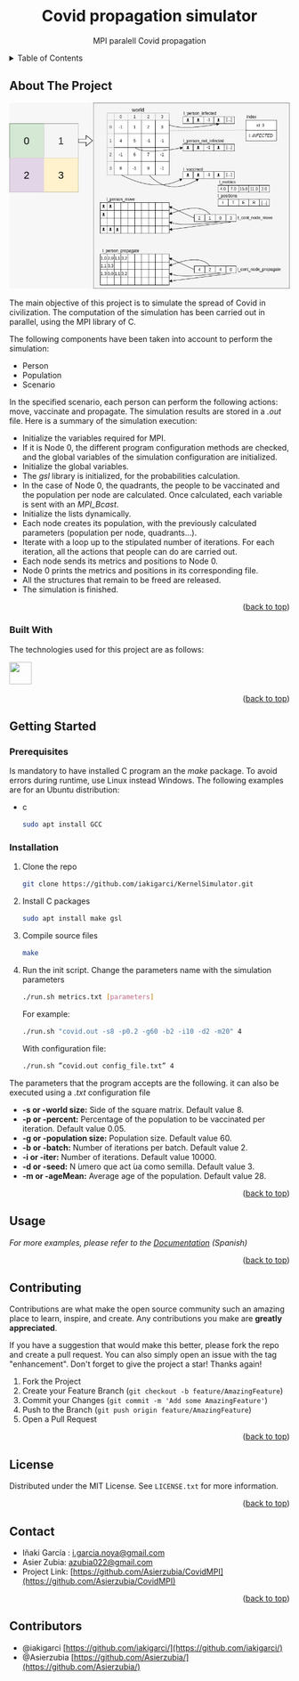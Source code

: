 <div id="top"></div>

<br />
<div align="center">

  <h1 align="center">Covid propagation simulator </h1>

  <p align="center">
    MPI paralell Covid propagation
    <br />
    <!--<br />
    <br />
    <a href="https://github.com/othneildrew/Best-README-Template">View Demo</a>
    ·
    <a href="https://github.com/othneildrew/Best-README-Template/issues">Report Bug</a>
    ·
    <a href="https://github.com/othneildrew/Best-README-Template/issues">Request Feature</a>
  </p>
  <h3 align="left">Connect with me:</h3>
    <p align="left">
    <a href="https://www.linkedin.com/in/iakigarcia" target="blank"><img align="center" src="https://raw.githubusercontent.com/rahuldkjain/github-profile-readme-generator/master/src/images/icons/Social/linked-in-alt.svg" alt="iakigarci" height="30" width="40" /></a>
    <a href="https://es.stackoverflow.com/users/158274/iakigarci" target="blank"><img align="center" src="https://raw.githubusercontent.com/rahuldkjain/github-profile-readme-generator/master/src/images/icons/Social/stack-overflow.svg" alt="iakigarci" height="30" width="40" /></a>
    </p>-->
</div>



<!-- TABLE OF CONTENTS -->
<details>
  <summary>Table of Contents</summary>
  <ol>
    <li>
      <a href="#about-the-project">About The Project</a>
      <ul>
        <li><a href="#built-with">Built With</a></li>
      </ul>
    </li>
    <li>
      <a href="#getting-started">Getting Started</a>
      <ul>
        <li><a href="#prerequisites">Prerequisites</a></li>
        <li><a href="#installation">Installation</a></li>
      </ul>
    </li>
    <li><a href="#usage">Usage</a></li>
    <li><a href="#contributing">Contributing</a></li>
    <li><a href="#license">License</a></li>
    <li><a href="#contact">Contact</a></li>
  </ol>
</details>



<!-- ABOUT THE PROJECT -->
## About The Project

<p align="center">
    <img src="DataEstructuresMPI.jpg">
</p>
The main objective of this project is to simulate the spread of Covid in civilization. The computation of the simulation has been carried out in parallel, using the MPI library of C.

The following components have been taken into account to perform the simulation:

- Person
- Population
- Scenario

In the specified scenario, each person can perform the following actions: move, vaccinate and propagate. The simulation results are stored in a _.out_ file. Here is a summary of the simulation execution:

- Initialize the variables required for MPI.
- If it is Node 0, the different program configuration methods are checked, and the global variables of the simulation configuration are initialized.
- Initialize the global variables.
- The _gsl_ library is initialized, for the probabilities calculation.
- In the case of Node 0, the quadrants, the people to be vaccinated and the population per node are calculated. Once calculated, each variable is sent with an _MPI_Bcast_.
- Initialize the lists dynamically.
- Each node creates its population, with the previously calculated parameters (population per node, quadrants...).
- Iterate with a loop up to the stipulated number of iterations. For each iteration, all the actions that people can do are carried out.
- Each node sends its metrics and positions to Node 0.
- Node 0 prints the metrics and positions in its corresponding file.
- All the structures that remain to be freed are released.
- The simulation is finished.

<p align="right">(<a href="#top">back to top</a>)</p>



### Built With

The technologies used for this project are as follows:
<p align="left">
<!-- https://devicon.dev/ -->
  
<!-- AWS <img src="https://cdn.jsdelivr.net/gh/devicons/devicon/icons/amazonwebservices/amazonwebservices-original.svg" width="40" height="40"/>-->
<!-- BASH <img src="https://cdn.jsdelivr.net/gh/devicons/devicon/icons/bash/bash-original.svg" width="40" height="40"/>-->     
<!-- DOCKER <img src="https://cdn.jsdelivr.net/gh/devicons/devicon/icons/docker/docker-original.svg" width="40" height="40"/>-->
<!-- KUBERNETS  <img src="https://cdn.jsdelivr.net/gh/devicons/devicon/icons/kubernetes/kubernetes-plain.svg" width="40" height="40"/>-->
<!-- JAVA <img src="https://cdn.jsdelivr.net/gh/devicons/devicon/icons/java/java-original.svg" width="40" height="40"/>-->
<!-- JS <img src="https://cdn.jsdelivr.net/gh/devicons/devicon/icons/javascript/javascript-original.svg" width="40" height="40"/>-->
<!-- Node <img src="https://cdn.jsdelivr.net/gh/devicons/devicon/icons/nodejs/nodejs-original.svg" width="40" height="40"/>-->
<!-- EX <img src="https://cdn.jsdelivr.net/gh/devicons/devicon/icons/express/express-original.svg" width="40" height="40"/>-->
<!-- TS <img src="https://cdn.jsdelivr.net/gh/devicons/devicon/icons/typescript/typescript-original.svg" width="40" height="40"/>-->
<!-- React <img src="https://cdn.jsdelivr.net/gh/devicons/devicon/icons/react/react-original.svg" width="40" height="40"/>-->
<!-- Mongo <img src="https://cdn.jsdelivr.net/gh/devicons/devicon/icons/mongodb/mongodb-original.svg" width="40" height="40"/>-->
<!-- PYTHON <img src="https://cdn.jsdelivr.net/gh/devicons/devicon/icons/python/python-original.svg" width="40" height="40"/>-->
<img src="https://cdn.jsdelivr.net/gh/devicons/devicon/icons/c/c-original.svg" width="40" height="40"/>
<!--  <img src="" width="40" height="40"/>-->
<!--  <img src="" width="40" height="40"/>-->
<!--  <img src="" width="40" height="40"/>-->
<!--  <img src="" width="40" height="40"/>-->
</p>      

<p align="right">(<a href="#top">back to top</a>)</p>


<!-- GETTING STARTED -->
## Getting Started

### Prerequisites

Is mandatory to have installed C program an the _make_ package. To avoid errors during runtime, use Linux instead Windows. The following examples are for an Ubuntu distribution:
* c
  ```sh
  sudo apt install GCC
  ```
### Installation

1. Clone the repo
   ```sh
   git clone https://github.com/iakigarci/KernelSimulator.git
   ```
2. Install C packages
   ```sh
   sudo apt install make gsl
   ```
3. Compile source files
   ```sh
   make
   ```
4. Run the init script. Change the parameters name with the simulation parameters
   ```sh
   ./run.sh metrics.txt [parameters]
   ```
   For example:
   ```sh
   ./run.sh "covid.out -s8 -p0.2 -g60 -b2 -i10 -d2 -m20" 4 
   ```
   With configuration file:
   ```sh
   ./run.sh ”covid.out config_file.txt” 4 
   ```
The parameters that the program accepts are the following. it can also be executed using a _.txt_ configuration file 
- **-s or -world size:** Side of the square matrix. Default value 8.
- **-p or -percent:** Percentage of the population to be vaccinated per iteration. Default value 0.05.
- **-g or -population size:** Population size. Default value 60.
- **-b or -batch:** Number of iterations per batch. Default value 2.
- **-i or -iter:** Number of iterations. Default value 10000.
- **-d or -seed:** N ́umero que act ́ua como semilla. Default value 3.
- **-m or -ageMean:** Average age of the population. Default value 28.

<p align="right">(<a href="#top">back to top</a>)</p>



<!-- USAGE EXAMPLES -->
## Usage

_For more examples, please refer to the [Documentation](CovidMPIDocumentation.pdf) (Spanish)_

<p align="right">(<a href="#top">back to top</a>)</p>



<!-- ROADMAP -->
<!--## Roadmap

- [x] Add Changelog
- [x] Add back to top links
- [ ] Add Additional Templates w/ Examples
- [ ] Add "components" document to easily copy & paste sections of the readme
- [ ] Multi-language Support
    - [ ] Chinese
    - [ ] Spanish

See the [open issues](https://github.com/othneildrew/Best-README-Template/issues) for a full list of proposed features (and known issues).

<p align="right">(<a href="#top">back to top</a>)</p>-->



<!-- CONTRIBUTING -->
## Contributing

Contributions are what make the open source community such an amazing place to learn, inspire, and create. Any contributions you make are **greatly appreciated**.

If you have a suggestion that would make this better, please fork the repo and create a pull request. You can also simply open an issue with the tag "enhancement".
Don't forget to give the project a star! Thanks again!

1. Fork the Project
2. Create your Feature Branch (`git checkout -b feature/AmazingFeature`)
3. Commit your Changes (`git commit -m 'Add some AmazingFeature'`)
4. Push to the Branch (`git push origin feature/AmazingFeature`)
5. Open a Pull Request

<p align="right">(<a href="#top">back to top</a>)</p>



<!-- LICENSE -->
## License

Distributed under the MIT License. See `LICENSE.txt` for more information.

<p align="right">(<a href="#top">back to top</a>)</p>



<!-- CONTACT -->
## Contact
- Iñaki García : i.garcia.noya@gmail.com
- Asier Zubia: azubia022@gmail.com
- Project Link: [https://github.com/Asierzubia/CovidMPI](https://github.com/Asierzubia/CovidMPI)

<p align="right">(<a href="#top">back to top</a>)</p>

<!-- CONTRIBUTORS -->

## Contributors
- @iakigarci [https://github.com/iakigarci/](https://github.com/iakigarci/)
- @Asierzubia [https://github.com/Asierzubia/](https://github.com/Asierzubia/)


<!-- MARKDOWN LINKS & IMAGES -->
<!-- https://www.markdownguide.org/basic-syntax/#reference-style-links -->
[contributors-shield]: https://img.shields.io/github/contributors/othneildrew/Best-README-Template.svg?style=for-the-badge
[contributors-url]: https://github.com/othneildrew/Best-README-Template/graphs/contributors
[forks-shield]: https://img.shields.io/github/forks/othneildrew/Best-README-Template.svg?style=for-the-badge
[forks-url]: https://github.com/othneildrew/Best-README-Template/network/members
[stars-shield]: https://img.shields.io/github/stars/othneildrew/Best-README-Template.svg?style=for-the-badge
[stars-url]: https://github.com/othneildrew/Best-README-Template/stargazers
[issues-shield]: https://img.shields.io/github/issues/othneildrew/Best-README-Template.svg?style=for-the-badge
[issues-url]: https://github.com/othneildrew/Best-README-Template/issues
[license-shield]: https://img.shields.io/github/license/othneildrew/Best-README-Template.svg?style=for-the-badge
[license-url]: https://github.com/othneildrew/Best-README-Template/blob/master/LICENSE.txt
[linkedin-shield]: https://img.shields.io/badge/-LinkedIn-black.svg?style=for-the-badge&logo=linkedin&colorB=555
[linkedin-url]: https://linkedin.com/in/othneildrew
[product-screenshot]: images/screenshot.png
